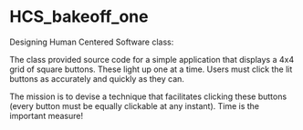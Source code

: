 # HCS_bakeoff_one
Designing Human Centered Software class: 

The class provided source code for a simple application that displays a 4x4 grid of square buttons. These light up one at a time. Users must click the lit buttons as accurately and quickly as they can.  

The mission is to devise a technique that facilitates clicking these buttons (every button must be equally clickable at any instant). Time is the important measure!
